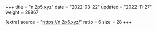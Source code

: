 +++
title = "n.2p5.xyz"
date = "2022-03-22"
updated = "2022-11-27"
weight = 28867

[extra]
source = "https://n.2p5.xyz/"
ratio = 6
size = 28
+++
